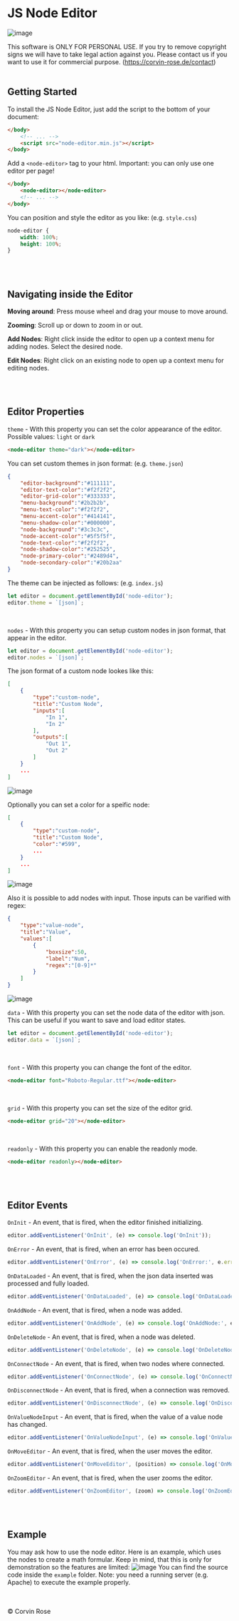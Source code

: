 # JS Node Editor

![image](img/thumb.jpg)

This software is ONLY FOR PERSONAL USE. If you try to remove copyright signs we will have to take legal action against you. Please contact us if you want to use it for commercial purpose. (https://corvin-rose.de/contact)
<br>
<br>

## Getting Started
To install the JS Node Editor, just add the script to the bottom of your document:
```html
</body>
    <!-- ... -->
    <script src="node-editor.min.js"></script>
</body>
```

Add a `<node-editor>` tag to your html. Important: you can only use one editor per page!
```html
</body>
    <node-editor></node-editor>
    <!-- ... -->
</body>
```

You can position and style the editor as you like: (e.g. `style.css`)
```css
node-editor {
    width: 100%;
    height: 100%;
}
```
<br>
<br>

## Navigating inside the Editor
<strong>Moving around</strong>: Press mouse wheel and drag your mouse to move around.

<strong>Zooming</strong>: Scroll up or down to zoom in or out.

<strong>Add Nodes</strong>: Right click inside the editor to open up a context menu for adding nodes. Select the desired node.

<strong>Edit Nodes</strong>: Right click on an existing node to open up a context menu for editing nodes.

<br>
<br>

## Editor Properties
`theme` - With this property you can set the color appearance of the editor.<br>
Possible values: `light` or `dark`
```html
<node-editor theme="dark"></node-editor>
```
You can set custom themes in json format: (e.g. `theme.json`)
```json
{
    "editor-background":"#111111",
    "editor-text-color":"#f2f2f2",
    "editor-grid-color":"#333333",
    "menu-background":"#2b2b2b",
    "menu-text-color":"#f2f2f2",
    "menu-accent-color":"#414141",
    "menu-shadow-color":"#000000",
    "node-background":"#3c3c3c",
    "node-accent-color":"#5f5f5f",
    "node-text-color":"#f2f2f2",
    "node-shadow-color":"#252525",
    "node-primary-color":"#2489d4",
    "node-secondary-color":"#20b2aa"
}
```
The theme can be injected as follows: (e.g. `index.js`)
```js
let editor = document.getElementById('node-editor');
editor.theme = `[json]`;
```
<br>

`nodes` - With this property you can setup custom nodes in json format, that appear in the editor.
```js
let editor = document.getElementById('node-editor');
editor.nodes = `[json]`;
```
The json format of a custom node lookes like this:
```json
[
    {
        "type":"custom-node",
        "title":"Custom Node",
        "inputs":[
            "In 1",
            "In 2"
        ],
        "outputs":[
            "Out 1",
            "Out 2"
        ]
    }
    ...
]
```
![image](img/custom-node.jpg)

Optionally you can set a color for a speific node:
```json
[
    {
        "type":"custom-node",
        "title":"Custom Node",
        "color":"#599",
        ...
    }
    ...
]
```
![image](img/custom-node-colored.jpg)

Also it is possible to add nodes with input. Those inputs can be varified with regex:
```json
{
    "type":"value-node",
    "title":"Value",
    "values":[
        {
            "boxsize":50,
            "label":"Num",
            "regex":"[0-9]*"
        }
    ]
}
```
![image](img/value-node.jpg)
<br>

`data` - With this property you can set the node data of the editor with json. This can be useful if you want to save and load editor states.
```js
let editor = document.getElementById('node-editor');
editor.data = `[json]`;
```
<br>

`font` - With this property you can change the font of the editor.
```html
<node-editor font="Roboto-Regular.ttf"></node-editor>
```
<br>

`grid` - With this property you can set the size of the editor grid.
```html
<node-editor grid="20"></node-editor>
```
<br>

`readonly` - With this property you can enable the readonly mode.
```html
<node-editor readonly></node-editor>
```
<br>
<br>

## Editor Events
`OnInit` - An event, that is fired, when the editor finished initializing.
```js
editor.addEventListener('OnInit', (e) => console.log('OnInit'));
```

`OnError` - An event, that is fired, when an error has been occured.
```js
editor.addEventListener('OnError', (e) => console.log('OnError:', e.error));
```

`OnDataLoaded` - An event, that is fired, when the json data inserted was processed and fully loaded.
```js
editor.addEventListener('OnDataLoaded', (e) => console.log('OnDataLoaded'));
```

`OnAddNode` - An event, that is fired, when a node was added.
```js
editor.addEventListener('OnAddNode', (e) => console.log('OnAddNode:', e.node));
```

`OnDeleteNode` - An event, that is fired, when a node was deleted.
```js
editor.addEventListener('OnDeleteNode', (e) => console.log('OnDeleteNode:', e.node));
```

`OnConnectNode` - An event, that is fired, when two nodes where connected.
```js
editor.addEventListener('OnConnectNode', (e) => console.log('OnConnectNode:', e.input, e.output));
```

`OnDisconnectNode` - An event, that is fired, when a connection was removed.
```js
editor.addEventListener('OnDisconnectNode', (e) => console.log('OnDisconnectNode:', e.input, e.output));
```

`OnValueNodeInput` - An event, that is fired, when the value of a value node has changed.
```js
editor.addEventListener('OnValueNodeInput', (e) => console.log('OnValueNodeInput:', e.node, e.value));
```

`OnMoveEditor` - An event, that is fired, when the user moves the editor.
```js
editor.addEventListener('OnMoveEditor', (position) => console.log('OnMoveEditor:', position));
```

`OnZoomEditor` - An event, that is fired, when the user zooms the editor.
```js
editor.addEventListener('OnZoomEditor', (zoom) => console.log('OnZoomEditor:', zoom));
```
<br>
<br>

## Example
You may ask how to use the node editor. Here is an example, which uses the nodes to create a math formular. Keep in mind, that this is only for demonstration so the features are limited:
![image](img/math-example.jpg)
You can find the source code inside the `example` folder. Note: you need a running server (e.g. Apache) to execute the example properly.

<br>
<br>
© Corvin Rose


